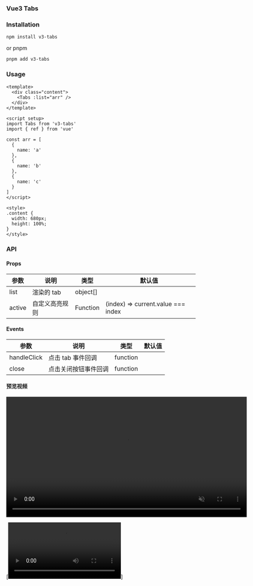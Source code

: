### Vue3 Tabs

### Installation

`npm install v3-tabs`

or pnpm

`pnpm add v3-tabs`

### Usage

```vue
<template>
  <div class="content">
    <Tabs :list="arr" />
  </div>
</template>

<script setup>
import Tabs from 'v3-tabs'
import { ref } from 'vue'

const arr = [
  {
    name: 'a'
  },
  {
    name: 'b'
  },
  {
    name: 'c'
  }
]
</script>

<style>
.content {
  width: 680px;
  height: 100%;
}
</style>
```

### API

#### Props

| 参数   | 说明           | 类型     | 默认值                             |
| ------ | -------------- | -------- | ---------------------------------- |
| list   | 渲染的 tab     | object[] |                                    |
| active | 自定义高亮规则 | Function | (index) => current.value === index |

#### Events

| 参数        | 说明                 | 类型     | 默认值 |
| ----------- | -------------------- | -------- | ------ |
| handleClick | 点击 tab 事件回调    | function |        |
| close       | 点击关闭按钮事件回调 | function |        |

#### 预览视频

<video src="./src/assets/video.mp4" controls muted playsinline width="640">
  <a href="./src/assets/video.mp4">观看视频</a>
</video>

[![Tabs 演示](./src/assets/video.mp4)]
